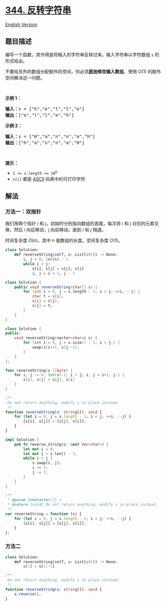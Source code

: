 # [344. 反转字符串](https://leetcode.cn/problems/reverse-string)

[English Version](/solution/0300-0399/0344.Reverse%20String/README_EN.md)

## 题目描述

<!-- 这里写题目描述 -->

<p>编写一个函数，其作用是将输入的字符串反转过来。输入字符串以字符数组 <code>s</code> 的形式给出。</p>

<p>不要给另外的数组分配额外的空间，你必须<strong><a href="https://baike.baidu.com/item/原地算法" target="_blank">原地</a>修改输入数组</strong>、使用 O(1) 的额外空间解决这一问题。</p>

<p>&nbsp;</p>

<p><strong>示例 1：</strong></p>

<pre>
<strong>输入：</strong>s = ["h","e","l","l","o"]
<strong>输出：</strong>["o","l","l","e","h"]
</pre>

<p><strong>示例 2：</strong></p>

<pre>
<strong>输入：</strong>s = ["H","a","n","n","a","h"]
<strong>输出：</strong>["h","a","n","n","a","H"]</pre>

<p>&nbsp;</p>

<p><strong>提示：</strong></p>

<ul>
	<li><code>1 &lt;= s.length &lt;= 10<sup>5</sup></code></li>
	<li><code>s[i]</code> 都是 <a href="https://baike.baidu.com/item/ASCII" target="_blank">ASCII</a> 码表中的可打印字符</li>
</ul>

## 解法

### 方法一：双指针

我们用两个指针 $i$ 和 $j$，初始时分别指向数组的首尾，每次将 $i$ 和 $j$ 对应的元素交换，然后 $i$ 向后移动，$j$ 向前移动，直到 $i$ 和 $j$ 相遇。

时间复杂度 $O(n)$，其中 $n$ 是数组的长度。空间复杂度 $O(1)$。

<!-- tabs:start -->

```python
class Solution:
    def reverseString(self, s: List[str]) -> None:
        i, j = 0, len(s) - 1
        while i < j:
            s[i], s[j] = s[j], s[i]
            i, j = i + 1, j - 1
```

```java
class Solution {
    public void reverseString(char[] s) {
        for (int i = 0, j = s.length - 1; i < j; ++i, --j) {
            char t = s[i];
            s[i] = s[j];
            s[j] = t;
        }
    }
}
```

```cpp
class Solution {
public:
    void reverseString(vector<char>& s) {
        for (int i = 0, j = s.size() - 1; i < j;) {
            swap(s[i++], s[j--]);
        }
    }
};
```

```go
func reverseString(s []byte) {
	for i, j := 0, len(s)-1; i < j; i, j = i+1, j-1 {
		s[i], s[j] = s[j], s[i]
	}
}
```

```ts
/**
 Do not return anything, modify s in-place instead.
 */
function reverseString(s: string[]): void {
    for (let i = 0, j = s.length - 1; i < j; ++i, --j) {
        [s[i], s[j]] = [s[j], s[i]];
    }
}
```

```rust
impl Solution {
    pub fn reverse_string(s: &mut Vec<char>) {
        let mut i = 0;
        let mut j = s.len() - 1;
        while i < j {
            s.swap(i, j);
            i += 1;
            j -= 1;
        }
    }
}
```

```js
/**
 * @param {character[]} s
 * @return {void} Do not return anything, modify s in-place instead.
 */
var reverseString = function (s) {
    for (let i = 0, j = s.length - 1; i < j; ++i, --j) {
        [s[i], s[j]] = [s[j], s[i]];
    }
};
```

<!-- tabs:end -->

### 方法二

<!-- tabs:start -->

```python
class Solution:
    def reverseString(self, s: List[str]) -> None:
        s[:] = s[::-1]
```

```ts
/**
 Do not return anything, modify s in-place instead.
 */
function reverseString(s: string[]): void {
    s.reverse();
}
```

<!-- tabs:end -->

<!-- end -->
